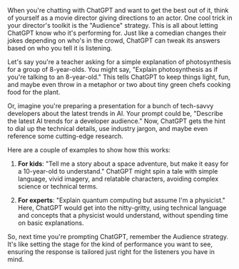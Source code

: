 When you're chatting with ChatGPT and want to get the best out of it, think of yourself as a movie director giving directions to an actor. One cool trick in your director's toolkit is the "Audience" strategy. This is all about letting ChatGPT know who it's performing for. Just like a comedian changes their jokes depending on who's in the crowd, ChatGPT can tweak its answers based on who you tell it is listening.

Let's say you're a teacher asking for a simple explanation of photosynthesis for a group of 8-year-olds. You might say, "Explain photosynthesis as if you're talking to an 8-year-old." This tells ChatGPT to keep things light, fun, and maybe even throw in a metaphor or two about tiny green chefs cooking food for the plant.

Or, imagine you're preparing a presentation for a bunch of tech-savvy developers about the latest trends in AI. Your prompt could be, "Describe the latest AI trends for a developer audience." Now, ChatGPT gets the hint to dial up the technical details, use industry jargon, and maybe even reference some cutting-edge research.

Here are a couple of examples to show how this works:

1. **For kids**: "Tell me a story about a space adventure, but make it easy for a 10-year-old to understand." ChatGPT might spin a tale with simple language, vivid imagery, and relatable characters, avoiding complex science or technical terms.

2. **For experts**: "Explain quantum computing but assume I'm a physicist." Here, ChatGPT would get into the nitty-gritty, using technical language and concepts that a physicist would understand, without spending time on basic explanations.

So, next time you're prompting ChatGPT, remember the Audience strategy. It's like setting the stage for the kind of performance you want to see, ensuring the response is tailored just right for the listeners you have in mind.